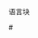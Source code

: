 语言块

#<template>
<ul>
<li>
默认语言：html。
</li><li>
每个 .vue 文件最多包含一个 <template> 块</li>
<li>
内容将被提取为字符串，将编译并用作 Vue 组件的 template 选项。
</li>
<ul>

#<script>

默认语言：js (在检测到 babel-loader 或 buble-loader 配置时自动支持ES2015).

每个 .vue 文件最多包含一个 <script> 块

该脚本在类 CommonJS 环境中执行（就像通过 Webpack 打包的正常 js 模块），这意味这你可以 require() 其它依赖。在 ES2015 支持下，你也可以使用 import 和 export 语法。

脚本必须导出 Vue.js 组件对象。也可以导出由 Vue.extend() 创建的扩展对象，但是普通对象是更好的选择。

#<style>

默认语言： css。

一个 .vue 文件可以包含多个 <style> 标签。

style 标签可以有 scoped 或者 module 属性 (查看 CSS 作用域 和 CSS 模块) 以帮助你将样式封装到当前组件。具有不同封装模式的多个 style 标签可以在同一个组件中混合使用。

默认情况下，将会使用 style-loader 提取内容，并通过 style 标签动态加入文档的 <head> 中，也可以配置 Webpack 将所有 styles 提取到单个 CSS 文件中.

#自定义块

只在 vue-loader 10.2.0+ 中支持

可以在 .vue 文件中填加额外的自定义块来实现项目的特定需求，例如 <docs> 块。vue-loader 将会使用标签名来查找对应的 webpack loaders 来应用在对应的块上。webpack loaders 需要在 vue-loader 的选项 loaders 中指定。

更多细节，查看 自定义块。

#Src 导入

如果你喜欢分隔你的 .vue 文件到多个文件中，你可以通过 src 属性导入外部文件：

<template src="./template.html"></template>
<style src="./style.css"></style>
<script src="./script.js"></script>


需要注意的是 src 导入遵循和 require() 一样的规则，这意味着你相对路径需要以 ./ 开始，你还可以从 NPM 包中直接导入资源，例如：

!-- import a file from the installed "todomvc-app-css" npm package -->
<style src="todomvc-app-css/index.css"/>

在自定义块上同样支持 src 导入，例如：

<unit-test src="./unit-test.js">
</unit-test>

语法高亮

目前语法高亮支持 Sublime Text, Atom, Vim, Visual Studio Code, Brackets, and JetBrains products (WebStorm, PhpStorm, 等)。 非常感谢其他编辑器/IDEs 所作的贡献！如果在 Vue 组件中没有使用任何预处理器，你可以把 .vue 文件当作 HTML 对待。

#注释

在语言块中使用该语言块对应的注释语法（HTML, CSS, JavaScript, Jade, 等）。顶层注释使用 HTML 注释语法：<!-- comment contents here -->


#创建项目

使用 vue-cli

推荐用脚手架工具 vue-cli 来创建一个使用 vue-loader 的项目：

npm install -g vue-cli
vue init webpack-simple hello-vue
cd hello-vue
npm install
npm run dev # ready to go!
